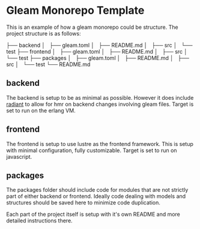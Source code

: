 # Gleam Monorepo Template

This is an example of how a gleam monorepo could be structure. The project structure is as follows:

├── backend
│   ├── gleam.toml
│   ├── README.md
│   ├── src
│   └── test
├── frontend
│   ├── gleam.toml
│   ├── README.md
│   ├── src
│   └── test
├── packages
│   ├── gleam.toml
│   ├── README.md
│   ├── src
│   └── test
└── README.md

## backend

The backend is setup to be as minimal as possible. However it does include [radiant](https://github.com/pta2002/gleam-radiate) to allow for hmr on backend changes involving gleam files. Target is set to run on the erlang VM.

## frontend

The frontend is setup to use lustre as the frontend framework. This is setup with minimal configuration, fully customizable. Target is set to run on javascript.

## packages

The packages folder should include code for modules that are not strictly part of either backend or frontend. Ideally code dealing with models and structures should be saved here to minimize code duplication.

Each part of the project itself is setup with it's own README and more detailed instructions there.
